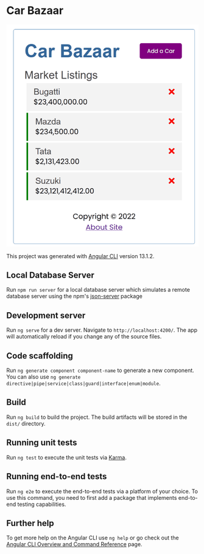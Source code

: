 # Car Bazaar
![](https://github.com/f0-x/car-bazaar/blob/master/car-bazaar-demo.gif)

This project was generated with [Angular CLI](https://github.com/angular/angular-cli) version 13.1.2.

## Local Database Server

Run `npm run server` for a local database server which simulates a remote database server using the npm's [json-server](https://www.npmjs.com/package/json-server) package
## Development server

Run `ng serve` for a dev server. Navigate to `http://localhost:4200/`. The app will automatically reload if you change any of the source files.

## Code scaffolding

Run `ng generate component component-name` to generate a new component. You can also use `ng generate directive|pipe|service|class|guard|interface|enum|module`.

## Build

Run `ng build` to build the project. The build artifacts will be stored in the `dist/` directory.

## Running unit tests

Run `ng test` to execute the unit tests via [Karma](https://karma-runner.github.io).

## Running end-to-end tests

Run `ng e2e` to execute the end-to-end tests via a platform of your choice. To use this command, you need to first add a package that implements end-to-end testing capabilities.

## Further help

To get more help on the Angular CLI use `ng help` or go check out the [Angular CLI Overview and Command Reference](https://angular.io/cli) page.
